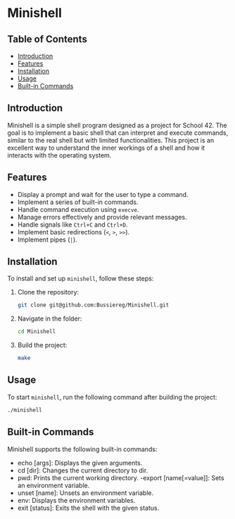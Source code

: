 # Minishell

## Table of Contents

- [Introduction](#introduction)
- [Features](#features)
- [Installation](#installation)
- [Usage](#usage)
- [Built-in Commands](#built-in-commands)

## Introduction

Minishell is a simple shell program designed as a project for School 42. The goal is to implement a basic shell that can interpret and execute commands, similar to the real shell but with limited functionalities. 
This project is an excellent way to understand the inner workings of a shell and how it interacts with the operating system.

## Features
- Display a prompt and wait for the user to type a command.
- Implement a series of built-in commands.
- Handle command execution using `execve`.
- Manage errors effectively and provide relevant messages.
- Handle signals like `Ctrl+C` and `Ctrl+D`.
- Implement basic redirections (`<`, `>`, `>>`).
- Implement pipes (`|`).

## Installation
To install and set up `minishell`, follow these steps:

1. Clone the repository:
    ```sh
    git clone git@github.com:Bussiereg/Minishell.git
    ```
2. Navigate in the folder:
    ```sh
    cd Minishell
    ```

3. Build the project:
    ```sh
    make
    ```

## Usage
To start `minishell`, run the following command after building the project:
```sh
./minishell
```

## Built-in Commands
Minishell supports the following built-in commands:

- echo [args]: Displays the given arguments.
- cd [dir]: Changes the current directory to dir.
- pwd: Prints the current working directory.
 -export [name[=value]]: Sets an environment variable.
- unset [name]: Unsets an environment variable.
- env: Displays the environment variables.
- exit [status]: Exits the shell with the given status.
